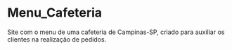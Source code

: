# Menu_Cafeteria
Site com o menu de uma cafeteria de Campinas-SP, criado para auxiliar os clientes na realização de pedidos.
